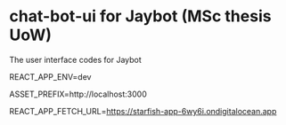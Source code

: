 # chat-bot-ui for Jaybot (MSc thesis UoW)
The user interface codes for Jaybot

REACT_APP_ENV=dev

ASSET_PREFIX=http://localhost:3000

REACT_APP_FETCH_URL=https://starfish-app-6wy6i.ondigitalocean.app
